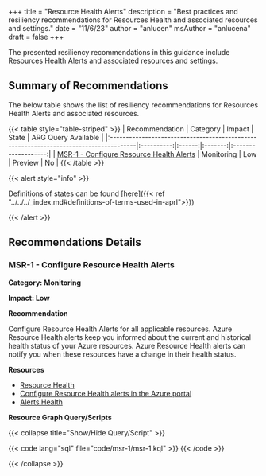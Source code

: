 +++
title = "Resource Health Alerts"
description = "Best practices and resiliency recommendations for Resources Health and associated resources and settings."
date = "11/6/23"
author = "anlucen"
msAuthor = "anlucena"
draft = false
+++

The presented resiliency recommendations in this guidance include Resources Health Alerts and associated resources and settings.

## Summary of Recommendations

The below table shows the list of resiliency recommendations for Resources Health Alerts and associated resources.

{{< table style="table-striped" >}}
| Recommendation                                                                        |  Category  | Impact |  State  | ARG Query Available |
|:--------------------------------------------------------------------------------------|:----------:|:------:|:-------:|:-------------------:|
| [MSR-1 - Configure Resource Health Alerts](#msr-1---configure-resource-health-alerts) | Monitoring |  Low   | Preview |         No          |
{{< /table >}}

{{< alert style="info" >}}

Definitions of states can be found [here]({{< ref "../../../_index.md#definitions-of-terms-used-in-aprl">}})

{{< /alert >}}

## Recommendations Details

### MSR-1 - Configure Resource Health Alerts

**Category: Monitoring**

**Impact: Low**

**Recommendation**

Configure Resource Health Alerts for all applicable resources. Azure Resource Health alerts keep you informed about the current and historical health status of your Azure resources. Azure Resource Health alerts can notify you when these resources have a change in their health status.

**Resources**

- [Resource Health](https://learn.microsoft.com/en-us/azure/service-health/resource-health-overview)
- [Configure Resource Health alerts in the Azure portal](https://learn.microsoft.com/en-us/azure/service-health/resource-health-alert-monitor-guide#create-a-resource-health-alert-rule-in-the-azure-portal)
- [Alerts Health](https://learn.microsoft.com/en-us/azure/service-health/alerts-activity-log-service-notifications-portal)

**Resource Graph Query/Scripts**

{{< collapse title="Show/Hide Query/Script" >}}

{{< code lang="sql" file="code/msr-1/msr-1.kql" >}} {{< /code >}}

{{< /collapse >}}

<br><br>
